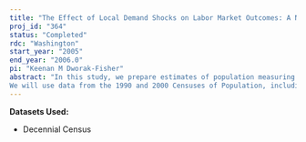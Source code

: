 ```yaml
---
title: "The Effect of Local Demand Shocks on Labor Market Outcomes: A Natural Experiment in the Aircraft Manufacturing Industry"
proj_id: "364"
status: "Completed"
rdc: "Washington"
start_year: "2005"
end_year: "2006.0"
pi: "Keenan M Dworak-Fisher"
abstract: "In this study, we prepare estimates of population measuring the effects of local labor demand shocks on the labor market outcomes and geographic migration of U.S. workers. To do so, we generate a valuable new set of geographic delineations that are consistently defined across the 1990–2000 decade in five states. Within these delineations, we create estimates of how labor market and demographic characteristics of the resident populations changed over the decade. To generate our estimates of labor market behavior, we exploit a natural experiment in the aircraft manufacturing industry during the 1990s: a variety of plausibly exogenous factors that combined to severely diminish aircraft manufacturing in several localities, creating local labor demand shocks. Due to the end of the Cold War, a recession, and a glut in the commercial aircraft market, employment in this industry fell by 25 percent between 1989 and 1999, with the decline concentrated early in the decade. In a related development, the industry also restructured during this decade; consolidations borne out of a need to maintain minimum economies of scale caused some localities to be especially hard-hit by the decline. At the same time, increased competition in the industry led to the increased adoption of lean production technologies that diminished employment in traditional aircraft manufacturing further. Because the aircraft manufacturing industry is so large, it comprises a significant proportion of employment in several areas where it experienced these severe declines. We generate our estimates of the labor market behavior populations by examining the changes of various population characteristics in these localities. We use our estimates of population characteristics within our newly defined geographic units to perform this analysis. 
We will use data from the 1990 and 2000 Censuses of Population, including geographic detail, to construct indexes measuring how wages, employment rates, and population changed over the 1990s within narrowly defined geographic areas, while controlling for demographic compositions of the areas. We match these indexes up with measures of changes in overall job availability in the areas based on publicly available data from the Regional Economic Information System (REIS). We use this linked database to estimate reduced form equations measuring the elasticities of wage, employment rate, and population of various demographic groups and sectors to the labor demand shock caused by aircraft manufacturing’s decline. This research will create a valuable intermediate product: a database of Census Bureau data that is linked across time through consistently defined geographic designations and linked with establishment-based measures of employment. This database will provide a useful tool for the improvement of data quality via improved sensitivity checks for data review, additional inputs to imputation for nonresponse, and establishment-based checks on employment information by place-of work that could be used in a benchmarking procedure. In addition, our research into creating geographic links and examining their use in the study of local labor markets will provide a valuable tool for evaluating the labor market designations created by the Census Bureau. The database will also provide an alternative starting point for future research involving geographic detail."
---
```


**Datasets Used:**

  - Decennial Census 

